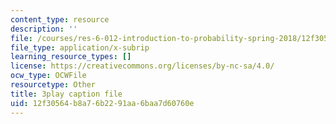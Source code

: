 ```yaml
---
content_type: resource
description: ''
file: /courses/res-6-012-introduction-to-probability-spring-2018/12f30564b8a76b2291aa6baa7d60760e_RgGFvOpcQXY.srt
file_type: application/x-subrip
learning_resource_types: []
license: https://creativecommons.org/licenses/by-nc-sa/4.0/
ocw_type: OCWFile
resourcetype: Other
title: 3play caption file
uid: 12f30564-b8a7-6b22-91aa-6baa7d60760e
---
```


